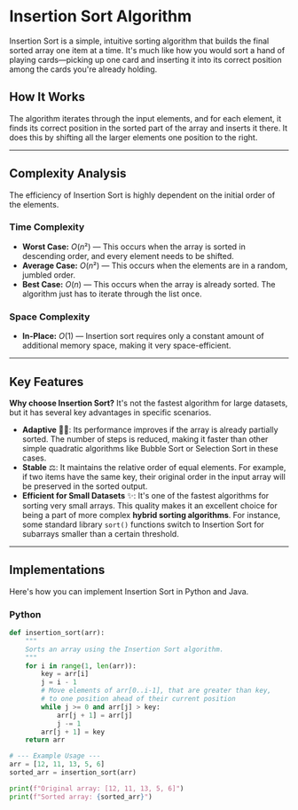 # Insertion Sort Algorithm

Insertion Sort is a simple, intuitive sorting algorithm that builds the final sorted array one item at a time. It's much like how you would sort a hand of playing cards—picking up one card and inserting it into its correct position among the cards you're already holding.



## How It Works

The algorithm iterates through the input elements, and for each element, it finds its correct position in the sorted part of the array and inserts it there. It does this by shifting all the larger elements one position to the right.

***

## Complexity Analysis

The efficiency of Insertion Sort is highly dependent on the initial order of the elements.

### Time Complexity
* **Worst Case:** $O(n²)$ — This occurs when the array is sorted in descending order, and every element needs to be shifted.
* **Average Case:** $O(n²)$ — This occurs when the elements are in a random, jumbled order.
* **Best Case:** $O(n)$ — This occurs when the array is already sorted. The algorithm just has to iterate through the list once.

### Space Complexity
* **In-Place:** $O(1)$ — Insertion sort requires only a constant amount of additional memory space, making it very space-efficient.

***

## Key Features

**Why choose Insertion Sort?** It's not the fastest algorithm for large datasets, but it has several key advantages in specific scenarios.

* **Adaptive** 🏃‍♂️: Its performance improves if the array is already partially sorted. The number of steps is reduced, making it faster than other simple quadratic algorithms like Bubble Sort or Selection Sort in these cases.
* **Stable** ⚖️: It maintains the relative order of equal elements. For example, if two items have the same key, their original order in the input array will be preserved in the sorted output.
* **Efficient for Small Datasets** ✨: It's one of the fastest algorithms for sorting very small arrays. This quality makes it an excellent choice for being a part of more complex **hybrid sorting algorithms**. For instance, some standard library `sort()` functions switch to Insertion Sort for subarrays smaller than a certain threshold.

***

## Implementations

Here's how you can implement Insertion Sort in Python and Java.

### Python
```python
def insertion_sort(arr):
    """
    Sorts an array using the Insertion Sort algorithm.
    """
    for i in range(1, len(arr)):
        key = arr[i]
        j = i - 1
        # Move elements of arr[0..i-1], that are greater than key,
        # to one position ahead of their current position
        while j >= 0 and arr[j] > key:
            arr[j + 1] = arr[j]
            j -= 1
        arr[j + 1] = key
    return arr

# --- Example Usage ---
arr = [12, 11, 13, 5, 6]
sorted_arr = insertion_sort(arr)

print(f"Original array: [12, 11, 13, 5, 6]")
print(f"Sorted array: {sorted_arr}")